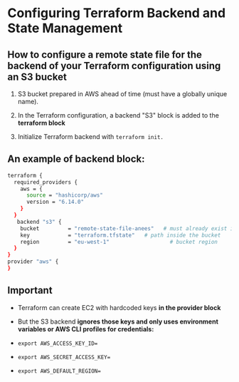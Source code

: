 # **Configuring Terraform Backend and State Management**

**How to configure a remote state file for the backend of your Terraform configuration using an S3 bucket**
---
1. S3 bucket prepared in AWS ahead of time (must have a globally unique name).

2. In the Terraform configuration, a backend "S3" block is added to the **terraform block**

3. Initialize Terraform backend with `terraform init.`

**An example of backend block:**
---
```bash
terraform {
  required_providers {
    aws = {
      source = "hashicorp/aws"
      version = "6.14.0"
    }
  }
   backend "s3" {
    bucket         = "remote-state-file-anees"   # must already exist in AWS
    key            = "terraform.tfstate"   # path inside the bucket
    region         = "eu-west-1"                   # bucket region
  }
}  
provider "aws" {
}
```

**Important**
---
- Terraform can create EC2 with hardcoded keys **in the provider block**

- But the S3 backend **ignores those keys and only uses environment variables or AWS CLI profiles for credentials:**

- `export AWS_ACCESS_KEY_ID=`
- `export AWS_SECRET_ACCESS_KEY=`
- `export AWS_DEFAULT_REGION=`

